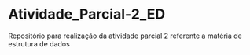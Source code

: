 # Atividade_Parcial-2_ED
Repositório para realização da atividade parcial 2 referente a matéria de estrutura de dados
